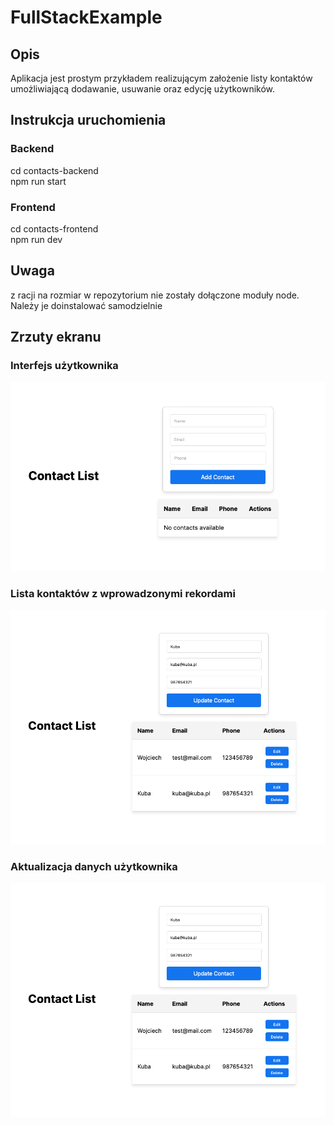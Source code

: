 # FullStackExample

## Opis

Aplikacja jest prostym przykładem realizującym założenie listy kontaktów umożliwiającą
dodawanie,  usuwanie oraz edycję użytkowników.

## Instrukcja uruchomienia

### Backend

cd contacts-backend  
npm run start

### Frontend

cd contacts-frontend  
npm run dev

## Uwaga

z racji na rozmiar w repozytorium nie zostały dołączone moduły node.
Należy je doinstalować samodzielnie

## Zrzuty ekranu

### Interfejs użytkownika
![Pusta tabela wraz z formularzem](screenshots/empty.png)

### Lista kontaktów z wprowadzonymi rekordami
![Lista kontaktów](screenshots/update.png)

### Aktualizacja danych użytkownika
![Aktualizacja danych użytkownika](screenshots/update.png)


